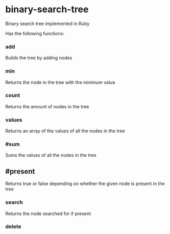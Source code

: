 # binary-search-tree

Binary search tree implemented in Ruby

Has the following functions:

### add

Builds the tree by adding nodes

### min

Returns the node in the tree with the minimum value

### count

Returns the amount of nodes in the tree

### values

Returns an array of the values of all the nodes in the tree

### #sum

Sums the values of all the nodes in the tree

## #present

Returns true or false depending on whether the given node is present in the tree

### search

Returns the node searched for if present

### delete
